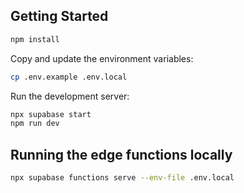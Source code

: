 ## Getting Started

```bash
npm install
```

Copy and update the environment variables:

```bash
cp .env.example .env.local
```

Run the development server:

```bash
npx supabase start
npm run dev
```

## Running the edge functions locally

```bash
npx supabase functions serve --env-file .env.local
```
